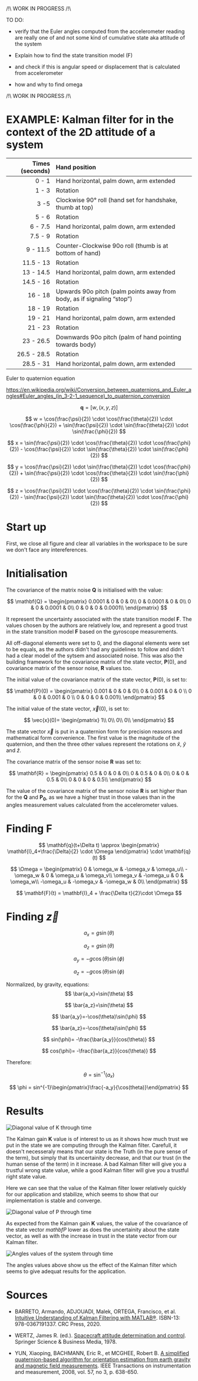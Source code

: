 /!\ WORK IN PROGRESS /!\

TO DO:
* verify that the Euler angles computed from the accelerometer reading are really one of and not some kind of cumulative state aka attitude of the system

* Explain how to find the state transition model (F)
* and check if this is angular speed or displacement that is calculated from accelerometer
* how and why to find omega

/!\ WORK IN PROGRESS /!\

# EXAMPLE: Kalman filter for in the context of the 2D attitude of a system

|Times (seconds) | Hand position |
|---:|:---|
|0 - 1| Hand horizontal, palm down, arm extended |
|1 - 3| Rotation |
|3 -5| Clockwise 90&deg; roll (hand set for handshake, thumb at top)|
|5 - 6| Rotation |
|6 - 7.5| Hand horizontal, palm down, arm extended |
|7.5 - 9| Rotation |
|9 - 11.5| Counter-Clockwise 90o roll (thumb is at bottom of hand)|
|11.5 - 13| Rotation |
|13 - 14.5| Hand horizontal, palm down, arm extended |
|14.5 - 16| Rotation |
|16 - 18| Upwards 90o pitch (palm points away from body, as if signaling “stop”)|
|18 - 19|  Rotation |
|19 - 21| Hand horizontal, palm down, arm extended |
|21 - 23| Rotation |
|23 - 26.5| Downwards 90o pitch (palm of hand pointing towards body)
|26.5 - 28.5| Rotation|
|28.5 - 31| Hand horizontal, palm down, arm extended |

Euler to quaternion equation

https://en.wikipedia.org/wiki/Conversion_between_quaternions_and_Euler_angles#Euler_angles_(in_3-2-1_sequence)_to_quaternion_conversion

$$
\mathbf{q} = [w,(x,y,z)]
$$

$$
w = \cos(\frac{\psi}{2}) \cdot \cos(\frac{\theta}{2}) \cdot \cos(\frac{\phi}{2}) + \sin(\frac{\psi}{2}) \cdot \sin(\frac{\theta}{2}) \cdot \sin(\frac{\phi}{2})
$$

$$
x = \sin(\frac{\psi}{2}) \cdot \cos(\frac{\theta}{2}) \cdot \cos(\frac{\phi}{2}) - \cos(\frac{\psi}{2}) \cdot \sin(\frac{\theta}{2}) \cdot \sin(\frac{\phi}{2})
$$

$$
y = \cos(\frac{\psi}{2}) \cdot \sin(\frac{\theta}{2}) \cdot \cos(\frac{\phi}{2}) + \sin(\frac{\psi}{2}) \cdot \cos(\frac{\theta}{2}) \cdot \sin(\frac{\phi}{2})
$$

$$
z = \cos(\frac{\psi}{2}) \cdot \cos(\frac{\theta}{2}) \cdot \sin(\frac{\phi}{2}) - \sin(\frac{\psi}{2}) \cdot \sin(\frac{\theta}{2}) \cdot \cos(\frac{\phi}{2})
$$

# Start up

First, we close all figure and clear all variables in the workspace to be sure we don't face any intereferences.

# Initialisation

The covariance of the matrix noise $\mathbf{Q}$ is initialised with the value: 

$$
\mathbf{Q} = 
\begin{pmatrix}
0.0001 & 0 & 0 & 0\\
0 & 0.0001 & 0 & 0\\
0 & 0 & 0.0001 & 0\\
0 & 0 & 0 & 0.0001\\
\end{pmatrix}
$$

It represent the uncertainty associated with the state transition model $\mathbf{F}$. The values chosen by the authors are relatively low, and represent a good trust in the state transition model $\mathbf{F}$ based on the gyroscope measurements. 

All off-diagonal elements were set to $0$, and the diagonal elements were set to be equals, as the authors didn't had any guidelines to follow and didn't had a clear model of the sytsem and associated noise. This was also the building framework for the covariance matrix of the state vector, $\mathbf{P}(0)$, and covariance matrix of the sensor noise, $\mathbf{R}$ values too.

The initial value of the covariance matrix of the state vector, $\mathbf{P}(0)$, is set to:

$$
\mathbf{P}(0) = 
\begin{pmatrix}
0.001 & 0 & 0 & 0\\
0 & 0.001 & 0 & 0 \\
0 & 0 & 0.001 & 0 \\
0 & 0 & 0 & 0.001\\
\end{pmatrix}
$$

The initial value of the state vector, $\vec{x}(0)$, is set to:

$$
\vec{x}(0)=
\begin{pmatrix}
1\\
0\\
0\\
0\\
\end{pmatrix}
$$

The state vector $\vec{x}$ is put in a quaternion form for precision reasons and mathematical form convenience. The first value is the magnitude of the quaternion, and then the three other values represent the rotations on $\hat{x}$, $\hat{y}$ and $\hat{z}$.

The covariance matrix of the sensor noise $\mathbf{R}$ was set to:

$$
\mathbf{R} = 
\begin{pmatrix}
0.5 & 0 & 0 & 0\\
0 & 0.5 & 0 & 0\\
0 & 0 & 0.5 & 0\\
0 & 0 & 0 & 0.5\\
\end{pmatrix}
$$

The value of the covariance matrix of the sensor noise $\mathbf{R}$ is set higher than for the $\mathbf{Q}$ and $\mathbf{P_0}$, as we have a higher trust in those values than in the angles measurement values calculated from the accelerometer values.

# Finding $\mathbf{F}$

$$
\mathbf{q}(t+\Delta t) \approx
\begin{pmatrix}
\mathbf{I}_4+\frac{\Delta}{2} \cdot \Omega
\end{pmatrix} \cdot \mathbf{q}(t) 
$$

$$
\Omega = \begin{pmatrix}
0 & \omega_w & -\omega_v & \omega_u\\
-\omega_w & 0 & \omega_u & \omega_v\\
\omega_v & -\omega_u & 0 & \omega_w\\
-\omega_u & -\omega_v & -\omega_w & 0\\
\end{pmatrix}
$$

$$
\mathbf{F}(t) = \mathbf{I}_4 + \frac{\Delta t}{2}\cdot \Omega
$$

# Finding $\vec{z}$

$$
a_x=g\sin(\theta)
$$

$$
a_z=g\sin(\theta)
$$

$$
a_y=-g\cos(\theta)\sin(\phi)
$$


$$
a_z=-g\cos(\theta)\sin(\phi)
$$

Normalized, by gravity, equations: 
$$
\bar{a_x}=\sin(\theta)
$$

$$
\bar{a_z}=\sin(\theta)
$$

$$
\bar{a_y}=-\cos(\theta)\sin(\phi)
$$


$$
\bar{a_z}=-\cos(\theta)\sin(\phi)
$$

$$
sin(\phi)= -\frac{\bar{a_y}}{cos(\theta)}
$$

$$
cos(\phi)= -\frac{\bar{a_z}}{cos(\theta)}
$$

Therefore:

$$
\theta = \sin^{-1}(a_x)
$$

$$
\phi = sin^{-1}\begin{pmatrix}\frac{-a_y}{\cos(theta)}\end{pmatrix}
$$


# Results

![Diagonal value of K through time](img/diag_k.png)

The Kalman gain $\mathbf{K}$ value is of interest to us as it shows how much trust we put in the state we are computing through the Kalman filter. Carefull, it doesn't necesseraly means that our state is the Truth (in the pure sense of the term), but simply that its uncertainity decrease, and that our trust (in the human sense of the term) in it increase. A bad Kalman filter will give you a trustful wrong state value, while a good Kalman filter will give you a trustful right state value.

Here we can see that the value of the Kalman filter lower relatively quickly for our application and stabilize, which seems to show that our implementation is stable and converge.

![Diagonal value of P through time](img/diag_p.png)

As expected from the Kalman gain $\mathbf{K}$ values, the value of the covariance of the state vector $mathbf{P}$ lower as does the uncertainity about the state vector, as well as with the increase in trust in the state vector from our Kalman filter.

![Angles values of the system through time](img/full_fig.png)

The angles values above show us the effect of the Kalman filter which seems to give adequat results for the application.

# Sources

* BARRETO, Armando, ADJOUADI, Malek, ORTEGA, Francisco, et al. [Intuitive Understanding of Kalman Filtering with MATLAB®](https://www.taylorfrancis.com/books/mono/10.1201/9780429200656/intuitive-understanding-kalman-filtering-matlab%C2%AE-armando-barreto-malek-adjouadi-francisco-ortega-nonnarit-larnnithipong). ISBN-13: 978-0367191337. CRC Press, 2020.

* WERTZ, James R. (ed.). [Spacecraft attitude determination and control](https://link.springer.com/book/10.1007/978-94-009-9907-7). Springer Science & Business Media, 1978.

* YUN, Xiaoping, BACHMANN, Eric R., et MCGHEE, Robert B. [A simplified quaternion-based algorithm for orientation estimation from earth gravity and magnetic field measurements](https://apps.dtic.mil/sti/pdfs/ADA601113.pdf). IEEE Transactions on instrumentation and measurement, 2008, vol. 57, no 3, p. 638-650.
